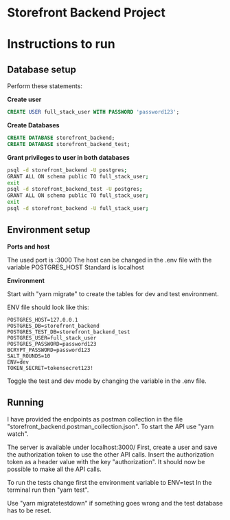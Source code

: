 # Storefront Backend Project
# Instructions to run

## Database setup

Perform these statements:

**Create user**

```SQL
CREATE USER full_stack_user WITH PASSWORD 'password123';
```

**Create Databases**
```SQL
CREATE DATABASE storefront_backend;
CREATE DATABASE storefront_backend_test;
```

**Grant privileges to user in both databases**

```sh
psql -d storefront_backend -U postgres;
GRANT ALL ON schema public TO full_stack_user;
exit
psql -d storefront_backend_test -U postgres;
GRANT ALL ON schema public TO full_stack_user;
exit
psql -d storefront_backend -U full_stack_user;
```
## Environment setup

**Ports and host**

The used port is :3000
The host can be changed in the .env file with the variable POSTGRES_HOST
Standard is localhost

**Environment**

Start with "yarn migrate" to create the tables for dev and test environment.

ENV file should look like this:
```
POSTGRES_HOST=127.0.0.1
POSTGRES_DB=storefront_backend
POSTGRES_TEST_DB=storefront_backend_test
POSTGRES_USER=full_stack_user
POSTGRES_PASSWORD=password123
BCRYPT_PASSWORD=password123
SALT_ROUNDS=10
ENV=dev
TOKEN_SECRET=tokensecret123!
```
Toggle the test and dev mode by changing the variable in the .env file.

## Running

I have provided the endpoints as postman collection in the file "storefront_backend.postman_collection.json".
To start the API use "yarn watch".

The server is available under localhost:3000/
First, create a user and save the authorization token to use the other API calls.
Insert the authorization token as a header value with the key "authorization".
It should now be possible to make all the API calls.

To run the tests change first the environment variable to ENV=test
In the terminal run then "yarn test".

Use "yarn migratetestdown" if something goes wrong and the test database has to be reset.

